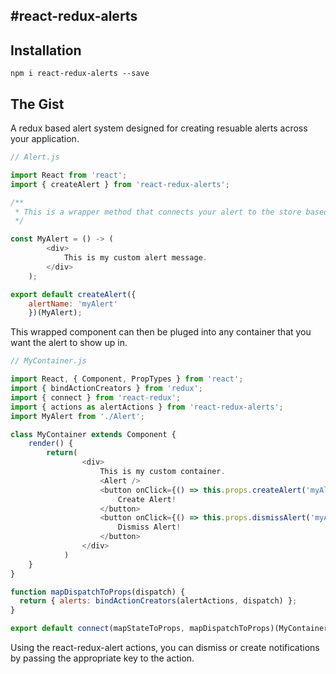 #react-redux-alerts
---
## Installation
```npm i react-redux-alerts --save```

## The Gist
A redux based alert system designed for creating resuable alerts across your application. 

```js
// Alert.js

import React from 'react';
import { createAlert } from 'react-redux-alerts';

/** 
 * This is a wrapper method that connects your alert to the store based on a alertName key. This will be the unique identifier that will allow you to both show the alert and dismiss the alert. 
 */

const MyAlert = () -> (
        <div>
            This is my custom alert message.
        </div>
    );

export default createAlert({
    alertName: 'myAlert'
    })(MyAlert);
```

This wrapped component can then be pluged into any container that you want the alert to show up in.

```js
// MyContainer.js

import React, { Component, PropTypes } from 'react';
import { bindActionCreators } from 'redux';
import { connect } from 'react-redux';
import { actions as alertActions } from 'react-redux-alerts';
import MyAlert from './Alert';

class MyContainer extends Component {
    render() {
        return(
                <div>
                    This is my custom container.
                    <Alert />
                    <button onClick={() => this.props.createAlert('myAlert')}
                        Create Alert!
                    </button>
                    <button onClick={() => this.props.dismissAlert('myAlert')}
                        Dismiss Alert!
                    </button>
                </div>
            )
    }
}

function mapDispatchToProps(dispatch) {
  return { alerts: bindActionCreators(alertActions, dispatch) };
}

export default connect(mapStateToProps, mapDispatchToProps)(MyContainer);
```
Using the react-redux-alert actions, you can dismiss or create notifications by passing the appropriate key to the action.
